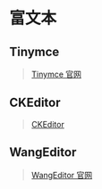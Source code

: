 # 富文本

## Tinymce

> [Tinymce 官网](https://www.tiny.cloud/)

## CKEditor

> [CKEditor](https://ckeditor.com/)

## WangEditor

> [WangEditor 官网](https://www.wangeditor.com/)
